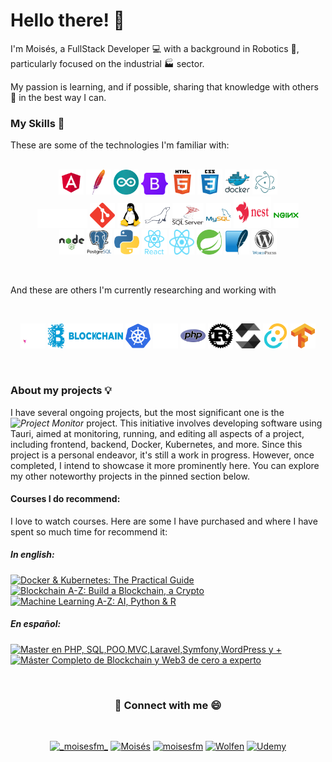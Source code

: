 <p align="center">
    <h1> Hello there! 🫡</h1>
</p>

I'm Moisés, a FullStack Developer 💻 with a background in Robotics 🦾, particularly focused on the industrial 🏭 sector.

My passion is learning, and if possible, sharing that knowledge with others 👥 in the best way I can.

<h3>My Skills 🥷</h3>

These are some of the technologies I'm familiar with:
<br/>
<br/>
<p align="center"> 
    <a href="https://angular.io" target="_blank" rel="noreferrer"><img src="./img/angular.svg" alt="angular" width="40" height="40"/></a>
    <a href="https://httpd.apache.org/" target="_blank" rel="noreferrer"><img src="./img/apache.svg" alt="apache" width="40" height="40"/></a>
    <a href="https://www.arduino.cc/" target="_blank" rel="noreferrer"><img src="./img/arduino.svg" alt="arduino" width="40" height="40"/></a>
    <a href="https://getbootstrap.com" target="_blank" rel="noreferrer"><img src="./img/boostrap.svg" alt="bootstrap" width="43" height="35"/></a>
    <a href="https://www.w3.org/html/" target="_blank" rel="noreferrer"><img src="./img/html.svg" alt="html5" width="40" height="40"/></a>
    <a href="https://www.w3schools.com/css/" target="_blank" rel="noreferrer"><img src="./img/css.svg" alt="css3" width="40" height="40"/></a>
    <a href="https://www.docker.com/" target="_blank" rel="noreferrer"><img src="./img/docker.svg" alt="docker" width="40" height="40"/></a>
    <a href="https://www.electronjs.org" target="_blank" rel="noreferrer"><img src="./img/electron.svg" alt="electron" width="40" height="40"/></a><br/>
    <a href="https://expressjs.com" target="_blank" rel="noreferrer"><img src="./img/express.svg" alt="express" width="80" height="30"/></a>
    <a href="https://git-scm.com/" target="_blank" rel="noreferrer"><img src="./img/git.svg" alt="git" width="40" height="40"/></a>
    <a href="https://www.linux.org/" target="_blank" rel="noreferrer"><img src="./img/linux.svg" alt="linux" width="40" height="40"/></a>
    <a href="https://mariadb.org/" target="_blank" rel="noreferrer"><img src="./img/mariadb.svg" alt="mariadb" width="40" height="40"/></a>
    <a href="https://www.microsoft.com/en-us/sql-server" target="_blank" rel="noreferrer"><img src="./img/sql-server.svg" alt="mssql" width="50" height="40"/></a>
    <a href="https://www.mysql.com/" target="_blank" rel="noreferrer"><img src="./img/mysql.svg" alt="mysql" width="40" height="40"/></a>
    <a href="https://nestjs.com/" target="_blank" rel="noreferrer"><img src="./img/nest.svg" alt="nestjs" width="60" height="50"/></a>
    <a href="https://www.nginx.com" target="_blank" rel="noreferrer"><img src="./img/nginx.svg" alt="nginx" width="40" height="40"/></a>
    <br>
    <a href="https://nodejs.org" target="_blank" rel="noreferrer"><img src="./img/nodejs.svg" alt="nodejs" width="40" height="40"/></a>
    <a href="https://www.postgresql.org" target="_blank" rel="noreferrer"><img src="./img/postgresql.svg" alt="postgresql" width="40" height="40"/></a>
    <a href="https://www.python.org/" target="_blank" rel="noreferrer"><img src="./img/python.svg" alt="python" width="40" height="40"/></a>
    <a href="https://reactjs.org/" target="_blank" rel="noreferrer"><img src="./img/react.svg" alt="react" width="40" height="40"/></a>
    <a href="https://reactnative.dev/" target="_blank" rel="noreferrer"><img src="./img/react-native.svg" alt="reactnative" width="40" height="40"/></a>
    <a href="https://spring.io/" target="_blank" rel="noreferrer"><img src="./img/springboot.svg" alt="spring" width="40" height="40"/></a>
    <a href="https://www.sqlite.org/" target="_blank" rel="noreferrer"><img src="./img/sqlite.svg" alt="sqlite" width="40" height="40"/></a>
    <a href="https://wordpress.org/" target="_blank" rel="noreferrer"><img src="./img/wordpress.svg" alt="wordpress" width="40" height="40"/></a>
</p>

<br/>

<p>And these are others I'm currently researching and working with</p>

<br/>

<p align="center">
    <a href="https://astro.build/" target="_blank" rel="noreferrer"><img src="./img/astro-light.svg" alt="astro" width="40" height="40"/></a>
    <a href="https://www.blockchain.com/" target="_blank" rel="noreferrer"><img src="img/blockchain.svg" alt="blockchain" width="120" height="40"/></a>
    <a href="https://kubernetes.io/" target="_blank" rel="noreferrer"><img src="./img/kubernetes.svg" 
    alt="kubernetes" width="40" height="40"/></a>
    <a href="https://nextjs.org/" target="_blank" rel="noreferrer"><img src="./img/nextjs.svg" alt="nextjs" width="40" height="40"/></a>
    <a href="https://www.php.net/" target="_blank" rel="noreferrer"><img src="./img/php.svg" alt="php" width="40" height="40"/></a>
    <a href="https://www.rust-lang.org/" target="_blank" rel="noreferrer"><img src="./img/rust.svg" alt="rust" width="40" height="40"/></a>
    <a href="https://soliditylang.org/" target="_blank" rel="noreferrer"><img src="./img/solidity.svg" alt="solidity" width="40" height="40"/></a>
    <a href="https://tauri.app/" target="_blank" rel="noreferrer"><img src="./img/tauri.svg" alt="tauri" width="40" height="40"/></a>
    <a href="https://www.tensorflow.org/" target="_blank" rel="noreferrer"><img src="./img/tensorflow.svg" alt="tensorflow" width="40" height="40"/></a>
</p>

<br/>

<h3>About my projects 💡</h3>

I have several ongoing projects, but the most significant one is the _![Project Monitor](https://github.com/mochyfm/project-monitor)_ project. This initiative involves developing software using Tauri, aimed at monitoring, running, and editing all aspects of a project, including frontend, backend, Docker, Kubernetes, and more. Since this project is a personal endeavor, it's still a work in progress. However, once completed, I intend to showcase it more prominently here. You can explore my other noteworthy projects in the pinned section below.

<h4>Courses I do recommend: </h4>

I love to watch courses. Here are some I have purchased and where I have spent so much time for recommend it:

<p align="left">

<h5> In english: </h5>

<a href="https://www.udemy.com/course/docker-kubernetes-the-practical-guide" target="_blank" rel="noreferrer">
    <img src="https://img.shields.io/badge/Docker_&_Kubernetes:_The_Practical_Guide-_-black?style=for-the-badge&logo=udemy&labelColor=black&color=white" alt="Docker & Kubernetes: The Practical Guide"/>
</a>
<a href="https://www.udemy.com/course/build-your-blockchain-az" target="_blank" rel="noreferrer">
    <img src="https://img.shields.io/badge/Blockchain_A_/_Z:_Build_a_Blockchain,_a_Crypto_and_contracts_with_solidity-_-black?style=for-the-badge&logo=udemy&labelColor=black&color=white" alt="Blockchain A-Z: Build a Blockchain, a Crypto"/>
</a>
<a href="https://www.udemy.com/course/machinelearning" target="_blank" rel="noreferrer">
    <img src="https://img.shields.io/badge/Machine_Learning_A_/_Z:_AI,_Python_&_R-_-black?style=for-the-badge&logo=udemy&labelColor=black&color=white" alt="Machine Learning A-Z: AI, Python & R"/>
</a>
<br/>
<h5> En español: </h5>

<a href="https://www.udemy.com/course/master-en-php-sql-poo-mvc-laravel-symfony-4-wordpress" target="_blank" rel="noreferrer">
    <img src="https://img.shields.io/badge/Master en PHP, SQL, POO, MVC, Laravel, Symfony, WordPress y mas-_-black?style=for-the-badge&logo=udemy&labelColor=black&color=white" alt="Master en PHP, SQL,POO,MVC,Laravel,Symfony,WordPress y +"/>
</a>

<a href="https://www.udemy.com/course/bootcamp-blockchain-cero-experto" target="_blank" rel="noreferrer">
    <img src="https://img.shields.io/badge/Máster Completo de Blockchain y Web3 de cero a experto-_-black?style=for-the-badge&logo=udemy&labelColor=black&color=white" alt="Máster Completo de Blockchain y Web3 de cero a experto"/>
</a>
</p>

<br/>

<h3 align="center">🚀 Connect with me 😄</h3>

<br>

<p align="center">
    <a href="https://instagram.com/_moisesfm_" target="_blank"><img src="https://img.shields.io/badge/__moisesfm__-E4405F?style=for-the-badge&logo=instagram&logoColor=white" alt="_moisesfm_" /></a>
    <a href="https://linkedin.com/in/moisés-fernández-521568253/" target="_blank"><img src="https://img.shields.io/badge/Moisés-0077B5?style=for-the-badge&logo=linkedin&logoColor=white" alt="Moisés" /></a>
    <a href="https://discordapp.com/users/moisesfm" target="_blank"><img src="https://img.shields.io/badge/moisesfm-%237289DA.svg?style=for-the-badge&logo=discord&logoColor=white" alt="moisesfm" /></a>
    <a href="https://steamcommunity.com/id/mochyfm/" target="_blank"><img src="https://img.shields.io/badge/Wolfen-%23000000.svg?style=for-the-badge&logo=steam&logoColor=white" alt="Wolfen" /></a>
    <a href="https://www.udemy.com/user/moises-fernandez-5/" target="_blank" rel="noreferrer"><img src="https://img.shields.io/badge/Moisés_Fernández-%23EC5252.svg?style=for-the-badge&logo=udemy&logoColor=white" alt="Udemy" /></a>

</p>
